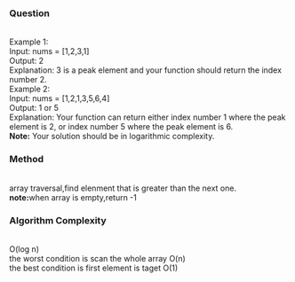 <h3>Question</h3><br>
Example 1:<br>
Input: nums = [1,2,3,1]<br>
Output: 2<br>
Explanation: 3 is a peak element and your function should return the index number 2.<br>
Example 2:<br>
Input: nums = [1,2,1,3,5,6,4]<br>
Output: 1 or 5 <br>
Explanation: Your function can return either index number 1 where the peak element is 2,
             or index number 5 where the peak element is 6.<br>
<b>Note:</b>
Your solution should be in logarithmic complexity.
<h3>Method</h3><br>
array traversal,find elenment that is greater than the next one.<br>
<b>note:</b>when array is empty,return -1
<h3>Algorithm Complexity</h3><br>
O(log n)<br>
the worst condition is scan the whole array O(n)<br>
the best condition is first element is taget O(1)
